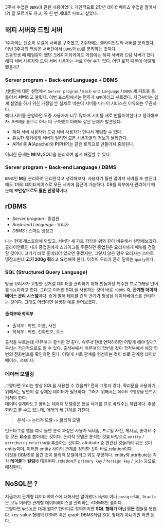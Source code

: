 3주차 수업은 `DBMS`에 관한 내용이었다. 개인적으로 2학년 데이터베이스 수업을 절어서(?) 잘 모르기도 하고, 꼭 한 번 제대로 파보고 싶었다.

## 해피 서버와 드림 서버
1주차에는 단순히 로컬에 서버를 구축했고, 2주차에는 클라이언트와 서버를 분리했다. 이번 3주차의 핵심은 서버단에서 `DBMS`와 `DB`를 분리하는 것이다.  
초등학생 때 매일같이 했던 크레이지아케이드 게임에는 해피 서버와 드림 서버가 있다. 해피 서버 사용자와 드림 서버 사용자는 서로 만날 수가 없다. 어떤 로직 때문에 이렇게 됐을까?

### Server program + Back-end Language + DBMS
[서버단](https://sangminlog.tistory.com/what-is-server)에 대한 설명에서 `Server program` / `Back-end Language` / `DBMS` 세 파트를 통틀어서 **서버**라고 불렀다. 이번 포스팅에서는 편하게 `APM`이라고 부르겠다. 지금부터는 쉽게 설명을 하기 위한 가정일 뿐 실제로 넥슨이 서버를 나누어 서비스한 이유와는 무관하다.  
해피 서버를 운영하던 도중 사용자가 너무 많아져 서버를 새로 만들어야한다고 생각해보자. APM을 통으로 하나 더 구축했고 아래와 같은 문제가 발견됐다.
- 해피 서버 사용자와 드림 서버 사용자가 만나서 게임할 수 없다.
- 유능한 해커에게 서버가 털리면 모든 사용자들의 정보가 날라간다.
- APM 중 **A**(Apache)와 **P**(PHP)는 같은 로직으로 만들어져 중복된다.  

이러한 문제는 **M**(MySQL)을 분리하여 쉽게 해결할 수 있다.

### Server program + Back-end Language / DBMS
`DBMS`인 **M**을 분리하여 관리한다고 생각해보자. 사용자가 훨씬 많아져 서버를 또 만든다해도 1개의 데이터베이스로 모든 서버에 접근이 가능하다. DB를 외부에서 관리하기 때문에 **보안상으로도 훨씬 안정적**이다.

## rDBMS
- *Server program* : 종업원
- *Back-end Language* : 요리사
- *DBMS* : 스마트 냉장고

나는 현재 레스토랑에 와있고, 서버단 세 파트 각각을 위와 같이 비유해서 설명해보겠다. 클라이언트인 내가 종업원에게 스테이크를 주문하면 종업원은 요리사에게 메뉴를 전달할 것이다. 고기가 바로 준비되어 있으면 좋겠지만, 그렇지 않은 경우 요리사는 스마트 냉장고한테 **고기 200g 줘**라고 요청해야 한다. 이것이 우리가 흔히 말하는 `query`이다.

### SQL (Structured Query Language)
방금 요리사가 요청한 것처럼 데이터를 관리하기 위해 만들어진 특수한 프로그래밍 언어를 `SQL`이라고 한다. 그리고 이러한 SQL을 사용하는 것이 바로 `rDBMS` 즉, **관계형 데이터베이스 관리 시스템**이다. 쉽게 말해 테이블 간의 관계가 형성된 데이터베이스를 관리하는 것이다. 그래도 어렵다면 실생활 예를 들어보겠다.

#### 출석부와 학적부
- 출석부 : 학번, 이름, 사진
- 학적부 : 학번, 전화번호, 주소

출석을 부르는데 *아무개* 가 결석한 것 같다. *아무개* 한테 연락하려면 어떻게 해야 할까?  
우리는 직관적으로도 알 수 있다. 출석부에서 *아무개* 의 학번을 찾아 학적부에서 해당 학번의 전화번호를 확인하면 된다. 이렇게 서로 관계를 형성하는 것이 바로 관계형 데이터베이스, `rDB`이다.

### 데이터 모델링
그렇다면 우리는 항상 SQL을 사용할 수 있을까? 전혀 그렇지 않다. 쿼리문을 사용하기 위해서는 당연히 잘 정제된 데이터가 필요하다. 그러기 위해서는 `데이터 모델링`을 반드시 거쳐야 한다.  
데이터 설계라도고 불리는 데이터 모델링은 현실 세계를 표로 바꿔주는 작업이다. 추상화라고 볼 수도 있는데, 아래의 세 단계를 거친다.
> **분석 -> 논리적 모델 -> 물리적 모델**

인스타그램 앱을 예로 들면 분석 과정은 사용자 닉네임, 프로필 사진, 게시글, 좋아요 수 등 모든 **요소**를 뽑아내는 것이다. 논리적 모델은 분석한 것을 바탕으로 `entity` / `attribute` / `relation`을 추출하는 것이다. attribute 중 연관된 것들끼리 묶은 것이 entity이며, 이러한 entity 사이의 관계를 정의한 것이 바로 relation이다.  
이것을 DBMS로 옮긴 것이 물리적 모델이라고 봐도 무방하다. entity와 attribute는 각각 **테이블**과 **컬럼**에 대응된다. relation은 `primary key` / `foreign key` / `join` 등으로 매칭된다.

## NoSQL은 ?
지금까지 관계형 데이터베이스에 대해서만 알아봤다. `MySQL`이나 `postgreSQL`, `Oracle`은 모두 이러한 관계형 데이터베이스를 관리하는 rDBMS인 셈이다.  
그렇다면 `NoSQL`은 대체 뭘까? 한마디로 정의하자면 **SQL 형태가 아닌 모든 것**들을 뜻한다. key-value 형태의 DBMS 혹은 graph DBMS처럼 SQL 형태가 아니기만 하면 된다.